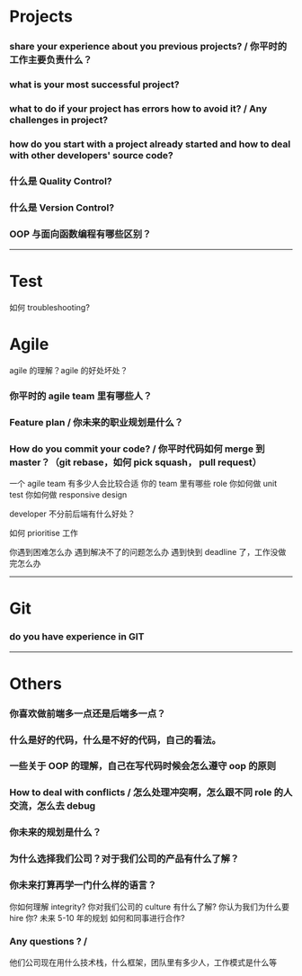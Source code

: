 # Projects

### share your experience about you previous projects? / 你平时的工作主要负责什么？

### what is your most successful project?

### what to do if your project has errors how to avoid it? / Any challenges in project?

### how do you start with a project already started and how to deal with other developers' source code?

### 什么是 Quality Control?

### 什么是 Version Control?

### OOP 与面向函数编程有哪些区别？

---

# Test

如何 troubleshooting?

# Agile

agile 的理解？agile 的好处坏处？

### 你平时的 agile team 里有哪些人？

### Feature plan / 你未来的职业规划是什么？

### How do you commit your code? / 你平时代码如何 merge 到 master？（git rebase，如何 pick squash， pull request）

一个 agile team 有多少人会比较合适
你的 team 里有哪些 role
你如何做 unit test
你如何做 responsive design

developer 不分前后端有什么好处？

如何 prioritise 工作

你遇到困难怎么办
遇到解决不了的问题怎么办
遇到快到 deadline 了，工作没做完怎么办

---

# Git

### do you have experience in GIT

---

# Others

### 你喜欢做前端多一点还是后端多一点？

### 什么是好的代码，什么是不好的代码，自己的看法。

### 一些关于 OOP 的理解，自己在写代码时候会怎么遵守 oop 的原则

### How to deal with conflicts / 怎么处理冲突啊，怎么跟不同 role 的人交流，怎么去 debug

### 你未来的规划是什么？

### 为什么选择我们公司？对于我们公司的产品有什么了解？

### 你未来打算再学一门什么样的语言？

你如何理解 integrity?
你对我们公司的 culture 有什么了解?
你认为我们为什么要 hire 你?
未来 5-10 年的规划
如何和同事进行合作?

### Any questions ? /

他们公司现在用什么技术栈，什么框架，团队里有多少人，工作模式是什么等
